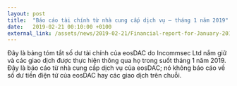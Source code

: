 ```yaml
---
layout: post
title:  "Báo cáo tài chính từ nhà cung cấp dịch vụ – tháng 1 năm 2019"
date:   2019-02-21 00:10:00 +0100
external_link: /assets/news/2019-02-21/Financial-report-for-January-2019.pdf
---
```

Đây là bảng tóm tắt số dư tài chính của eosDAC do Incommsec Ltd nắm giữ và các giao dịch được thực hiện thông qua họ trong suốt tháng 1 năm 2019. Đây là báo cáo từ nhà cung cấp dịch vụ của eosDAC; nó không báo cáo về số dư tiền điện tử của eosDAC hay các giao dịch trên chuỗi.
